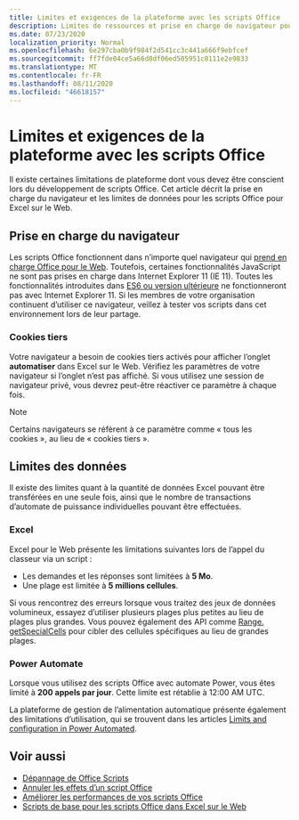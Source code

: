 ```yaml
---
title: Limites et exigences de la plateforme avec les scripts Office
description: Limites de ressources et prise en charge de navigateur pour les scripts Office lorsqu’ils sont utilisés avec Excel sur le Web
ms.date: 07/23/2020
localization_priority: Normal
ms.openlocfilehash: 6e297cba0b9f984f2d541cc3c441a666f9ebfcef
ms.sourcegitcommit: ff7fde04ce5a66d8df06ed505951c8111e2e9833
ms.translationtype: MT
ms.contentlocale: fr-FR
ms.lasthandoff: 08/11/2020
ms.locfileid: "46618157"
---
```

# <a name="platform-limits-and-requirements-with-office-scripts"></a>Limites et exigences de la plateforme avec les scripts Office

Il existe certaines limitations de plateforme dont vous devez être conscient lors du développement de scripts Office. Cet article décrit la prise en charge du navigateur et les limites de données pour les scripts Office pour Excel sur le Web.

## <a name="browser-support"></a>Prise en charge du navigateur

Les scripts Office fonctionnent dans n’importe quel navigateur qui [prend en charge Office pour le Web](https://support.microsoft.com/office/ad1303e0-a318-47aa-b409-d3a5eb44e452). Toutefois, certaines fonctionnalités JavaScript ne sont pas prises en charge dans Internet Explorer 11 (IE 11). Toutes les fonctionnalités introduites dans [ES6 ou version ultérieure](https://www.w3schools.com/Js/js_es6.asp) ne fonctionneront pas avec Internet Explorer 11. Si les membres de votre organisation continuent d’utiliser ce navigateur, veillez à tester vos scripts dans cet environnement lors de leur partage.

### <a name="third-party-cookies"></a>Cookies tiers

Votre navigateur a besoin de cookies tiers activés pour afficher l’onglet **automatiser** dans Excel sur le Web. Vérifiez les paramètres de votre navigateur si l’onglet n’est pas affiché. Si vous utilisez une session de navigateur privé, vous devrez peut-être réactiver ce paramètre à chaque fois.

> [!NOTE]
> Certains navigateurs se réfèrent à ce paramètre comme « tous les cookies », au lieu de « cookies tiers ».

## <a name="data-limits"></a>Limites des données

Il existe des limites quant à la quantité de données Excel pouvant être transférées en une seule fois, ainsi que le nombre de transactions d’automate de puissance individuelles pouvant être effectuées.

### <a name="excel"></a>Excel

Excel pour le Web présente les limitations suivantes lors de l’appel du classeur via un script :

- Les demandes et les réponses sont limitées à **5 Mo**.
- Une plage est limitée à **5 millions cellules**.

Si vous rencontrez des erreurs lorsque vous traitez des jeux de données volumineux, essayez d’utiliser plusieurs plages plus petites au lieu de plages plus grandes. Vous pouvez également des API comme [Range. getSpecialCells](/javascript/api/office-scripts/excelscript/excelscript.range#getspecialcells-celltype--cellvaluetype-) pour cibler des cellules spécifiques au lieu de grandes plages.

### <a name="power-automate"></a>Power Automate

Lorsque vous utilisez des scripts Office avec automate Power, vous êtes limité à **200 appels par jour**. Cette limite est rétablie à 12:00 AM UTC.

La plateforme de gestion de l’alimentation automatique présente également des limitations d’utilisation, qui se trouvent dans les articles [Limits and configuration in Power Automated](/power-automate/limits-and-config).

## <a name="see-also"></a>Voir aussi

- [Dépannage de Office Scripts](troubleshooting.md)
- [Annuler les effets d’un script Office](undo.md)
- [Améliorer les performances de vos scripts Office](../develop/web-client-performance.md)
- [Scripts de base pour les scripts Office dans Excel sur le Web](../develop/scripting-fundamentals.md)
